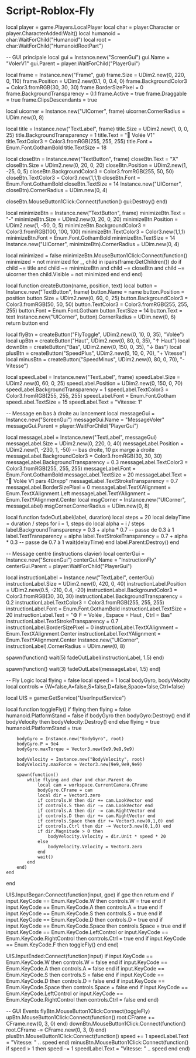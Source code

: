 # Script-Roblox-Fly
local player = game.Players.LocalPlayer
local char = player.Character or player.CharacterAdded:Wait()
local humanoid = char:WaitForChild("Humanoid")
local root = char:WaitForChild("HumanoidRootPart")

-- GUI principale
local gui = Instance.new("ScreenGui")
gui.Name = "VolerV1"
gui.Parent = player:WaitForChild("PlayerGui")

local frame = Instance.new("Frame", gui)
frame.Size = UDim2.new(0, 220, 0, 110)
frame.Position = UDim2.new(0.1, 0, 0.4, 0)
frame.BackgroundColor3 = Color3.fromRGB(30, 30, 30)
frame.BorderSizePixel = 0
frame.BackgroundTransparency = 0.1
frame.Active = true
frame.Draggable = true
frame.ClipsDescendants = true

local uicorner = Instance.new("UICorner", frame)
uicorner.CornerRadius = UDim.new(0, 8)

local title = Instance.new("TextLabel", frame)
title.Size = UDim2.new(1, 0, 0, 25)
title.BackgroundTransparency = 1
title.Text = "🚀  Volée V1"
title.TextColor3 = Color3.fromRGB(255, 255, 255)
title.Font = Enum.Font.GothamBold
title.TextSize = 18

local closeBtn = Instance.new("TextButton", frame)
closeBtn.Text = "X"
closeBtn.Size = UDim2.new(0, 20, 0, 20)
closeBtn.Position = UDim2.new(1, -25, 0, 5)
closeBtn.BackgroundColor3 = Color3.fromRGB(255, 50, 50)
closeBtn.TextColor3 = Color3.new(1,1,1)
closeBtn.Font = Enum.Font.GothamBold
closeBtn.TextSize = 14
Instance.new("UICorner", closeBtn).CornerRadius = UDim.new(0, 4)

closeBtn.MouseButton1Click:Connect(function()
	gui:Destroy()
end)

local minimizeBtn = Instance.new("TextButton", frame)
minimizeBtn.Text = "-"
minimizeBtn.Size = UDim2.new(0, 20, 0, 20)
minimizeBtn.Position = UDim2.new(1, -50, 0, 5)
minimizeBtn.BackgroundColor3 = Color3.fromRGB(100, 100, 100)
minimizeBtn.TextColor3 = Color3.new(1,1,1)
minimizeBtn.Font = Enum.Font.GothamBold
minimizeBtn.TextSize = 14
Instance.new("UICorner", minimizeBtn).CornerRadius = UDim.new(0, 4)

local minimized = false
minimizeBtn.MouseButton1Click:Connect(function()
	minimized = not minimized
	for _, child in ipairs(frame:GetChildren()) do
		if child ~= title and child ~= minimizeBtn and child ~= closeBtn and child ~= uicorner then
			child.Visible = not minimized
		end
	end
end)

local function createButton(name, position, text)
	local button = Instance.new("TextButton", frame)
	button.Name = name
	button.Position = position
	button.Size = UDim2.new(0, 60, 0, 25)
	button.BackgroundColor3 = Color3.fromRGB(50, 50, 50)
	button.TextColor3 = Color3.fromRGB(255, 255, 255)
	button.Font = Enum.Font.Gotham
	button.TextSize = 14
	button.Text = text
	Instance.new("UICorner", button).CornerRadius = UDim.new(0, 6)
	return button
end

local flyBtn = createButton("FlyToggle", UDim2.new(0, 10, 0, 35), "Volée")
local upBtn = createButton("Haut", UDim2.new(0, 80, 0, 35), "↑ Haut")
local downBtn = createButton("Bas", UDim2.new(0, 150, 0, 35), "↓ Bas")
local plusBtn = createButton("SpeedPlus", UDim2.new(0, 10, 0, 70), "+ Vitesse")
local minusBtn = createButton("SpeedMinus", UDim2.new(0, 80, 0, 70), "- Vitesse")

local speedLabel = Instance.new("TextLabel", frame)
speedLabel.Size = UDim2.new(0, 60, 0, 25)
speedLabel.Position = UDim2.new(0, 150, 0, 70)
speedLabel.BackgroundTransparency = 1
speedLabel.TextColor3 = Color3.fromRGB(255, 255, 255)
speedLabel.Font = Enum.Font.Gotham
speedLabel.TextSize = 15
speedLabel.Text = "Vitesse: 1"

-- Message en bas à droite au lancement
local messageGui = Instance.new("ScreenGui")
messageGui.Name = "MessageVoler"
messageGui.Parent = player:WaitForChild("PlayerGui")

local messageLabel = Instance.new("TextLabel", messageGui)
messageLabel.Size = UDim2.new(0, 220, 0, 40)
messageLabel.Position = UDim2.new(1, -230, 1, -50)  -- bas droite, 10 px marge à droite
messageLabel.BackgroundColor3 = Color3.fromRGB(30, 30, 30)
messageLabel.BackgroundTransparency = 0.3
messageLabel.TextColor3 = Color3.fromRGB(255, 255, 255)
messageLabel.Font = Enum.Font.GothamBold
messageLabel.TextSize = 20
messageLabel.Text = "🚀 Volée V1 pars 4Drxpp"
messageLabel.TextStrokeTransparency = 0.7
messageLabel.BorderSizePixel = 0
messageLabel.TextXAlignment = Enum.TextXAlignment.Left
messageLabel.TextYAlignment = Enum.TextYAlignment.Center
local msgCorner = Instance.new("UICorner", messageLabel)
msgCorner.CornerRadius = UDim.new(0, 8)

local function fadeOutLabel(label, duration)
    local steps = 20
    local delayTime = duration / steps
    for i = 1, steps do
        local alpha = i / steps
        label.BackgroundTransparency = 0.3 + alpha * 0.7  -- passe de 0.3 à 1
        label.TextTransparency = alpha
        label.TextStrokeTransparency = 0.7 + alpha * 0.3 -- passe de 0.7 à 1
        wait(delayTime)
    end
    label.Parent:Destroy()
end

-- Message centré (instructions clavier)
local centerGui = Instance.new("ScreenGui")
centerGui.Name = "InstructionFly"
centerGui.Parent = player:WaitForChild("PlayerGui")

local instructionLabel = Instance.new("TextLabel", centerGui)
instructionLabel.Size = UDim2.new(0, 420, 0, 40)
instructionLabel.Position = UDim2.new(0.5, -210, 0.4, -20)
instructionLabel.BackgroundColor3 = Color3.fromRGB(30, 30, 30)
instructionLabel.BackgroundTransparency = 0.2
instructionLabel.TextColor3 = Color3.fromRGB(255, 255, 255)
instructionLabel.Font = Enum.Font.GothamBold
instructionLabel.TextSize = 20
instructionLabel.Text = "⚙️  F = Volée , Espace = Haut , Ctrl = Bas"
instructionLabel.TextStrokeTransparency = 0.7
instructionLabel.BorderSizePixel = 0
instructionLabel.TextXAlignment = Enum.TextXAlignment.Center
instructionLabel.TextYAlignment = Enum.TextYAlignment.Center
Instance.new("UICorner", instructionLabel).CornerRadius = UDim.new(0, 8)

spawn(function()
	wait(5)
	fadeOutLabel(instructionLabel, 1.5)
end)


spawn(function()
	wait(3)
	fadeOutLabel(messageLabel, 1.5)
end)

-- Fly Logic
local flying = false
local speed = 1
local bodyGyro, bodyVelocity
local controls = {W=false,A=false,S=false,D=false,Space=false,Ctrl=false}

local UIS = game:GetService("UserInputService")

local function toggleFly()
	if flying then
		flying = false
		humanoid.PlatformStand = false
		if bodyGyro then bodyGyro:Destroy() end
		if bodyVelocity then bodyVelocity:Destroy() end
	else
		flying = true
		humanoid.PlatformStand = true

		bodyGyro = Instance.new("BodyGyro", root)
		bodyGyro.P = 9e4
		bodyGyro.maxTorque = Vector3.new(9e9,9e9,9e9)

		bodyVelocity = Instance.new("BodyVelocity", root)
		bodyVelocity.maxForce = Vector3.new(9e9,9e9,9e9)

		spawn(function()
			while flying and char and char.Parent do
				local cam = workspace.CurrentCamera.CFrame
				bodyGyro.CFrame = cam
				local dir = Vector3.zero
				if controls.W then dir += cam.LookVector end
				if controls.S then dir -= cam.LookVector end
				if controls.A then dir -= cam.RightVector end
				if controls.D then dir += cam.RightVector end
				if controls.Space then dir += Vector3.new(0,1,0) end
				if controls.Ctrl then dir -= Vector3.new(0,1,0) end
				if dir.Magnitude > 0 then
					bodyVelocity.Velocity = dir.Unit * speed * 20
				else
					bodyVelocity.Velocity = Vector3.zero
				end
				wait()
			end
		end)
	end
end

UIS.InputBegan:Connect(function(input, gpe)
	if gpe then return end
	if input.KeyCode == Enum.KeyCode.W then controls.W = true end
	if input.KeyCode == Enum.KeyCode.A then controls.A = true end
	if input.KeyCode == Enum.KeyCode.S then controls.S = true end
	if input.KeyCode == Enum.KeyCode.D then controls.D = true end
	if input.KeyCode == Enum.KeyCode.Space then controls.Space = true end
	if input.KeyCode == Enum.KeyCode.LeftControl or input.KeyCode == Enum.KeyCode.RightControl then controls.Ctrl = true end
	if input.KeyCode == Enum.KeyCode.F then
		toggleFly()
	end
end)

UIS.InputEnded:Connect(function(input)
	if input.KeyCode == Enum.KeyCode.W then controls.W = false end
	if input.KeyCode == Enum.KeyCode.A then controls.A = false end
	if input.KeyCode == Enum.KeyCode.S then controls.S = false end
	if input.KeyCode == Enum.KeyCode.D then controls.D = false end
	if input.KeyCode == Enum.KeyCode.Space then controls.Space = false end
	if input.KeyCode == Enum.KeyCode.LeftControl or input.KeyCode == Enum.KeyCode.RightControl then controls.Ctrl = false end
end)

-- GUI Events
flyBtn.MouseButton1Click:Connect(toggleFly)
upBtn.MouseButton1Click:Connect(function()
	root.CFrame += CFrame.new(0, 3, 0)
end)
downBtn.MouseButton1Click:Connect(function()
	root.CFrame -= CFrame.new(0, 3, 0)
end)
plusBtn.MouseButton1Click:Connect(function()
	speed += 1
	speedLabel.Text = "Vitesse: " .. speed
end)
minusBtn.MouseButton1Click:Connect(function()
	if speed > 1 then
		speed -= 1
		speedLabel.Text = "Vitesse: " .. speed
	end
end)
